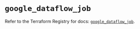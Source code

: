 # `google_dataflow_job`

Refer to the Terraform Registry for docs: [`google_dataflow_job`](https://registry.terraform.io/providers/hashicorp/google/4.85.0/docs/resources/dataflow_job).
